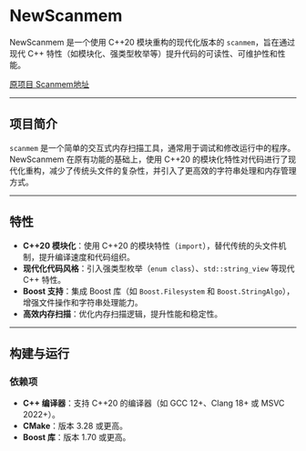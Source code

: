 # NewScanmem

NewScanmem 是一个使用 C++20 模块重构的现代化版本的 `scanmem`，旨在通过现代 C++ 特性（如模块化、强类型枚举等）提升代码的可读性、可维护性和性能。

[原项目 Scanmem地址](https://github.com/scanmem/scanmem)

---

## 项目简介

`scanmem` 是一个简单的交互式内存扫描工具，通常用于调试和修改运行中的程序。NewScanmem 在原有功能的基础上，使用 C++20 的模块化特性对代码进行了现代化重构，减少了传统头文件的复杂性，并引入了更高效的字符串处理和内存管理方式。

---

## 特性

- **C++20 模块化**：使用 C++20 的模块特性（`import`），替代传统的头文件机制，提升编译速度和代码组织。
- **现代化代码风格**：引入强类型枚举（`enum class`）、`std::string_view` 等现代 C++ 特性。
- **Boost 支持**：集成 Boost 库（如 `Boost.Filesystem` 和 `Boost.StringAlgo`），增强文件操作和字符串处理能力。
- **高效内存扫描**：优化内存扫描逻辑，提升性能和稳定性。

---

## 构建与运行

### **依赖项**

- **C++ 编译器**：支持 C++20 的编译器（如 GCC 12+、Clang 18+ 或 MSVC 2022+）。
- **CMake**：版本 3.28 或更高。
- **Boost 库**：版本 1.70 或更高。
